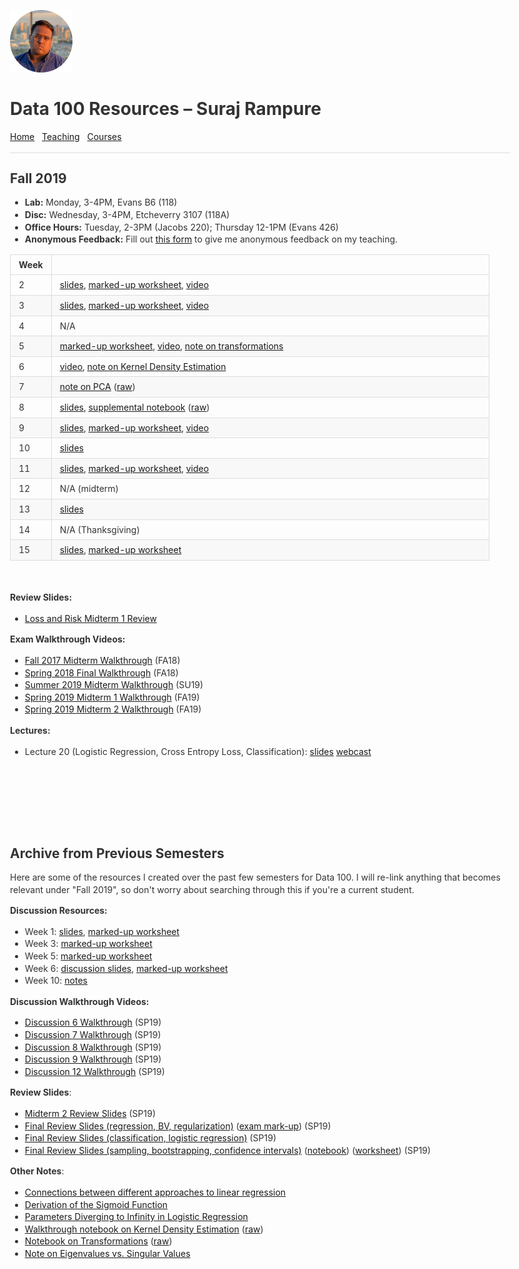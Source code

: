 <br>

<title>Data 100 Resources – Suraj Rampure</title>

<head>
  <meta charset="utf-8">
  <meta http-equiv="X-UA-Compatible" content="IE=edge">
  <!-- common.css -->
  <style>* {-webkit-tap-highlight-color: rgba(0,0,0,0);}html {-webkit-text-size-adjust: none;}body {font-family: -apple-system, Helvetica, Arial, sans-serif;margin: 0;padding: 20px;color: #333;word-wrap: break-word;}h1, h2, h3, h4, h5, h6 {line-height: 1.1;}img {max-width: 100% !important;height: auto;}blockquote {margin: 0;padding: 0 15px;color: #777;border-left: 4px solid #ddd;}hr {background-color: #ddd;border: 0;height: 1px;margin: 15px 0;}code {font-family: Menlo, Consolas, 'Ubuntu Mono', Monaco, 'source-code-pro', monospace;line-height: 1.4;margin: 0;padding: 0.2em 0;font-size: 90%;background-color: rgba(0,0,0,0.04);border-radius: 3px;}pre > code {margin: 0;padding: 0;font-size: 100%;word-break: normal;background: transparent;border: 0;}ol {list-style-type: decimal;}ol ol, ul ol {list-style-type: lower-latin;}ol ol ol, ul ol ol, ul ul ol, ol ul ol {list-style-type: lower-roman;}table {border-spacing: 0;border-collapse: collapse;margin-top: 0;margin-bottom: 16px;}table th {font-weight: bold;}table th, table td {padding: 6px 13px;border: 1px solid #ddd;}table tr {border-top: 1px solid #ccc;}table tr:nth-child(even) {background-color: #f8f8f8;}input[type="checkbox"] {cursor: default;margin-right: 0.5em;font-size: 13px;}.task-list-item {list-style-type: none;}.task-list-item+.task-list-item {margin-top: 3px;}.task-list-item input {float: left;margin: 0.3em 1em 0.25em -1.6em;vertical-align: middle;}#tag-field {margin: 8px 2px 10px;}#tag-field .tag {display: inline-block;background: #cadff3;border-radius: 4px;padding: 1px 8px;color: black;font-size: 12px;margin-right: 10px;line-height: 1.4;}</style>
  <!-- ace-static.css -->
  <style>.ace_static_highlight {white-space: pre-wrap;}.ace_static_highlight .ace_gutter {width: 2em;text-align: right;padding: 0 3px 0 0;margin-right: 3px;}.ace_static_highlight.ace_show_gutter > .ace_line {padding-left: 2.6em;}.ace_static_highlight .ace_line {position: relative;}.ace_static_highlight .ace_gutter-cell {-moz-user-select: -moz-none;-khtml-user-select: none;-webkit-user-select: none;user-select: none;top: 0;bottom: 0;left: 0;position: absolute;}.ace_static_highlight .ace_gutter-cell:before {content: counter(ace_line, decimal);counter-increment: ace_line;}.ace_static_highlight {counter-reset: ace_line;}</style>
  <style>.ace-chrome .ace_gutter {background: #ebebeb;color: #333;overflow : hidden;}.ace-chrome .ace_print-margin {width: 1px;background: #e8e8e8;}.ace-chrome {background-color: #FFFFFF;color: black;}.ace-chrome .ace_cursor {color: black;}.ace-chrome .ace_invisible {color: rgb(191, 191, 191);}.ace-chrome .ace_constant.ace_buildin {color: rgb(88, 72, 246);}.ace-chrome .ace_constant.ace_language {color: rgb(88, 92, 246);}.ace-chrome .ace_constant.ace_library {color: rgb(6, 150, 14);}.ace-chrome .ace_invalid {background-color: rgb(153, 0, 0);color: white;}.ace-chrome .ace_fold {}.ace-chrome .ace_support.ace_function {color: rgb(60, 76, 114);}.ace-chrome .ace_support.ace_constant {color: rgb(6, 150, 14);}.ace-chrome .ace_support.ace_type,.ace-chrome .ace_support.ace_class.ace-chrome .ace_support.ace_other {color: rgb(109, 121, 222);}.ace-chrome .ace_variable.ace_parameter {font-style:italic;color:#FD971F;}.ace-chrome .ace_keyword.ace_operator {color: rgb(104, 118, 135);}.ace-chrome .ace_comment {color: #236e24;}.ace-chrome .ace_comment.ace_doc {color: #236e24;}.ace-chrome .ace_comment.ace_doc.ace_tag {color: #236e24;}.ace-chrome .ace_constant.ace_numeric {color: rgb(0, 0, 205);}.ace-chrome .ace_variable {color: rgb(49, 132, 149);}.ace-chrome .ace_xml-pe {color: rgb(104, 104, 91);}.ace-chrome .ace_entity.ace_name.ace_function {color: #0000A2;}.ace-chrome .ace_heading {color: rgb(12, 7, 255);}.ace-chrome .ace_list {color:rgb(185, 6, 144);}.ace-chrome .ace_marker-layer .ace_selection {background: rgb(181, 213, 255);}.ace-chrome .ace_marker-layer .ace_step {background: rgb(252, 255, 0);}.ace-chrome .ace_marker-layer .ace_stack {background: rgb(164, 229, 101);}.ace-chrome .ace_marker-layer .ace_bracket {margin: -1px 0 0 -1px;border: 1px solid rgb(192, 192, 192);}.ace-chrome .ace_marker-layer .ace_active-line {background: rgba(0, 0, 0, 0.07);}.ace-chrome .ace_gutter-active-line {background-color : #dcdcdc;}.ace-chrome .ace_marker-layer .ace_selected-word {background: rgb(250, 250, 255);border: 1px solid rgb(200, 200, 250);}.ace-chrome .ace_storage,.ace-chrome .ace_keyword,.ace-chrome .ace_meta.ace_tag {color: rgb(147, 15, 128);}.ace-chrome .ace_string.ace_regex {color: rgb(255, 0, 0)}.ace-chrome .ace_string {color: #1A1AA6;}.ace-chrome .ace_entity.ace_other.ace_attribute-name {color: #994409;}.ace-chrome .ace_indent-guide {background: url("data:image/png;base64,iVBORw0KGgoAAAANSUhEUgAAAAEAAAACCAYAAACZgbYnAAAAE0lEQVQImWP4////f4bLly//BwAmVgd1/w11/gAAAABJRU5ErkJggg==") right repeat-y;}</style>
  <!-- export.css -->
  <style>
    body{margin:0 auto;max-width:800px;line-height:1.4}
    #nav{margin:5px 0 10px;font-size:15px}
    #titlearea{border-bottom:1px solid #ccc;font-size:17px;padding:10px 0;}
    #contentarea{font-size:15px;margin:16px 0}
    .cell{outline:0;min-height:20px;margin:5px 0;padding:5px 0;}
    .code-cell{font-family:Menlo,Consolas,'Ubuntu Mono',Monaco,'source-code-pro',monospace;font-size:12px;}
    .latex-cell{white-space:pre-wrap;}
  </style>
  <!-- User CSS -->
  <style> .text-cell {font-size: 15px;}.code-cell {font-size: 12px;}.markdown-cell {font-size: 15px;}.latex-cell {font-size: 15px;}</style>
  <script type='text/x-mathjax-config'>MathJax.Hub.Config({tex2jax: {inlineMath: [['$','$']]}});</script>
  <script type='text/javascript' src='http://cdn.mathjax.org/mathjax/latest/MathJax.js?config=TeX-AMS-MML_HTMLorMML'></script>
</head>

<img src='../resources/pictures/miscircle.png' width=100>

# Data 100 Resources – Suraj Rampure

[Home](../index.html) &nbsp; [Teaching](index.html) &nbsp; [Courses](../courses/index.html)

---

## Fall 2019

- **Lab:** Monday, 3-4PM, Evans B6 (118)
- **Disc:** Wednesday, 3-4PM, Etcheverry 3107 (118A)
- **Office Hours:** Tuesday, 2-3PM (Jacobs 220); Thursday 12-1PM (Evans 426)
- **Anonymous Feedback:** Fill out [this form](https://forms.gle/DC3GAqTbV6u8w9nZ6) to give me anonymous feedback on my teaching.

| Week | &nbsp;&nbsp;&nbsp;&nbsp;&nbsp;&nbsp;&nbsp;&nbsp;&nbsp;&nbsp;&nbsp;&nbsp;&nbsp;&nbsp;&nbsp;&nbsp;&nbsp;&nbsp;&nbsp;&nbsp;&nbsp;&nbsp;&nbsp;&nbsp;&nbsp;&nbsp;&nbsp;&nbsp;&nbsp;&nbsp;&nbsp;&nbsp;&nbsp;&nbsp;&nbsp;&nbsp;&nbsp;&nbsp;&nbsp;&nbsp;&nbsp;&nbsp;&nbsp;&nbsp;&nbsp;&nbsp;&nbsp;&nbsp;&nbsp;&nbsp;&nbsp;&nbsp;&nbsp;&nbsp;&nbsp;&nbsp;&nbsp;&nbsp;&nbsp;&nbsp;&nbsp;&nbsp;&nbsp;&nbsp;&nbsp;&nbsp;&nbsp;&nbsp;&nbsp;&nbsp;&nbsp;&nbsp;&nbsp;&nbsp;&nbsp;&nbsp;&nbsp;&nbsp;&nbsp;&nbsp;&nbsp;&nbsp;&nbsp;&nbsp;&nbsp;&nbsp;&nbsp;&nbsp;&nbsp;&nbsp;&nbsp;&nbsp;&nbsp;&nbsp;&nbsp;&nbsp;&nbsp;&nbsp;&nbsp;&nbsp;&nbsp;&nbsp;&nbsp;&nbsp;&nbsp;&nbsp;&nbsp;&nbsp;&nbsp;&nbsp;&nbsp;&nbsp;&nbsp;&nbsp;&nbsp;&nbsp;&nbsp;&nbsp;&nbsp;&nbsp;&nbsp;&nbsp;&nbsp;&nbsp;&nbsp;&nbsp;&nbsp;&nbsp;&nbsp;&nbsp;&nbsp;&nbsp;&nbsp;&nbsp;&nbsp;&nbsp;&nbsp;&nbsp;&nbsp;&nbsp;&nbsp;&nbsp;&nbsp;&nbsp;&nbsp;&nbsp;&nbsp;&nbsp;&nbsp;&nbsp;&nbsp;&nbsp;&nbsp;&nbsp;&nbsp;&nbsp;&nbsp;&nbsp;&nbsp;&nbsp;&nbsp;&nbsp;&nbsp;&nbsp;&nbsp;&nbsp;&nbsp;&nbsp;&nbsp;&nbsp;&nbsp;&nbsp;&nbsp;&nbsp;&nbsp;&nbsp;&nbsp;&nbsp;&nbsp; |
| --- | --- | 
| 2 | [slides](../resources/ds100/fa19/disc2_slides.pdf), [marked-up worksheet](../resources/ds100/fa19/disc2_markup.pdf), [video](https://youtu.be/0CiUCgSr-Mg) |
| 3 | [slides](../resources/ds100/fa19/disc3_slides.pdf), [marked-up worksheet](../resources/ds100/fa19/disc3_markup.pdf), [video](https://www.youtube.com/watch?v=1NKaM-bHKWk&feature=youtu.be) |
| 4 | N/A |
| 5 | [marked-up worksheet](../resources/ds100/fa19/disc5_markup.pdf), [video](https://youtu.be/fJHgr4ttMPk), [note on transformations](http://www.surajrampure.com/resources/ds100/Transformations.html) |
| 6 | [video](https://www.youtube.com/watch?v=3VWzyIhejuE&feature=youtu.be), [note on Kernel Density Estimation](http://www.surajrampure.com/resources/ds100/KDE.html) |
| 7 | [note on PCA](../resources/ds100/fa19/pca-demo.html) ([raw](../resources/ds100/fa19/pca-demo-raw.ipynb)) |
| 8 | [slides](../resources/ds100/fa19/disc8_slides.pdf), [supplemental notebook](../resources/ds100/fa19/disc8_notebook.html) ([raw](../resources/ds100/fa19/disc8-raw.ipynb)) |
| 9 | [slides](../resources/ds100/fa19/disc9_slides.pdf), [marked-up worksheet](../resources/ds100/fa19/disc9_markup.pdf), [video](https://youtu.be/xC_JoI6gob8)  |
| 10 | [slides](../resources/ds100/fa19/disc10_slides.pdf)  |
| 11 | [slides](../resources/ds100/fa19/disc11_slides.pdf), [marked-up worksheet](../resources/ds100/fa19/disc11_markup.pdf), [video](https://youtu.be/hC1-faGXxjQ)  |
| 12 | N/A (midterm) |
| 13 | [slides](../resources/ds100/fa19/disc13_slides.pdf) |
| 14 | N/A (Thanksgiving) |
| 15 | [slides](../resources/ds100/fa19/disc15_slides.pdf), [marked-up worksheet](../resources/ds100/fa19/disc15_markup.pdf) |

<br>

**Review Slides:**

- [Loss and Risk Midterm 1 Review](../resources/ds100/fa19/loss-and-risk-mt1.pdf)

**Exam Walkthrough Videos:**

- [Fall 2017 Midterm Walkthrough](https://www.youtube.com/playlist?list=PLQCcNQgUcDfqAD1D9g9P9SUYo0tdXQpSY) (FA18)
- [Spring 2018 Final Walkthrough](https://www.youtube.com/watch?v=5JU0Xe46DnA&list=PLQCcNQgUcDfrBO7dpL-Pv6e0LYGeqsHKr) (FA18)
- [Summer 2019 Midterm Walkthrough](https://www.youtube.com/watch?v=7UVjFuRTHMc) (SU19)
- [Spring 2019 Midterm 1 Walkthrough](https://www.youtube.com/watch?v=F3tu9PZHhyU&feature=youtu.be) (FA19)
- [Spring 2019 Midterm 2 Walkthrough](https://youtu.be/-XCRQ6CKNb0) (FA19)

**Lectures:**

- Lecture 20 (Logistic Regression, Cross Entropy Loss, Classification): [slides](https://docs.google.com/presentation/d/1HM3WU4a_lzYa5iz_S_XhsLC9NXy5y45h33Xm79_AStQ/edit?pli=1&ts=5dc10004#slide=id.g4df0212f45_0_0) [webcast](https://www.youtube.com/watch?v=ky8ESSqw0Pc)

<br><br><br><br><br>

## Archive from Previous Semesters

Here are some of the resources I created over the past few semesters for Data 100. I will re-link anything that becomes relevant under "Fall 2019", so don't worry about searching through this if you're a current student.


**Discussion Resources:**

- Week 1: [slides](../resources/ds100/sp19/disc01_slides.pdf), [marked-up worksheet](../resources/ds100/sp19/disc01_markup.pdf)
- Week 3: [marked-up worksheet](../resources/ds100/sp19/disc03_markup.pdf)
- Week 5: [marked-up worksheet](../resources/ds100/sp19/disc05_markup.pdf)
- Week 6: [discussion slides](../resources/ds100/sp19/disc06_slides.pdf), [marked-up worksheet](../resources/ds100/sp19/disc06_markup.pdf)
- Week 10: [notes](../resources/ds100/sp19/disc10_notes.pdf)


**Discussion Walkthrough Videos:**

- [Discussion 6 Walkthrough](https://www.youtube.com/watch?v=Rigtuige5bU&feature=youtu.be) (SP19)
- [Discussion 7 Walkthrough](https://www.youtube.com/watch?v=5-hsWWR3MXY&feature=youtu.be) (SP19)
- [Discussion 8 Walkthrough](https://www.youtube.com/watch?v=MDtI9yYJfn0&feature=youtu.be) (SP19)
- [Discussion 9 Walkthrough](https://www.youtube.com/watch?v=FRviVt0NNhE&feature=youtu.be) (SP19)
- [Discussion 12 Walkthrough](https://www.youtube.com/watch?v=EfK_m1jCerM&feature=youtu.be) (SP19)


**Review Slides**:

- [Midterm 2 Review Slides](../resources/ds100/midterm2review.pdf) (SP19)
- [Final Review Slides (regression, BV, regularization)](http://www.surajrampure.com/resources/ds100/final_review_regression.pdf) ([exam mark-up](http://www.surajrampure.com/resources/ds100/final_review_exam_markup.pdf))  (SP19)
- [Final Review Slides (classification, logistic regression)](http://www.surajrampure.com/resources/ds100/final_review_classification.pdf) (SP19)
- [Final Review Slides (sampling, bootstrapping, confidence intervals)](http://www.surajrampure.com/resources/ds100/final_review_bootstrap_sampling.pdf) ([notebook](http://www.surajrampure.com/resources/ds100/final_review_bootstrap_notebook.html)) ([worksheet](http://www.surajrampure.com/resources/ds100/final_review_probability.pdf)) (SP19)


**Other Notes**:

- [Connections between different approaches to linear regression](../resources/ds100/regression-connections.html)
- [Derivation of the Sigmoid Function](../resources/ds100/sigmoid.html)
- [Parameters Diverging to Infinity in Logistic Regression](../resources/ds100/infinity_parameters_logistic.html)
- [Walkthrough notebook on Kernel Density Estimation](../resources/ds100/KDE.html) ([raw](../resources/ds100/KDE.ipynb))
- [Notebook on Transformations](../resources/ds100/Transformations.html) ([raw](../resources/ds100/Transformations.ipynb))
- [Note on Eigenvalues vs. Singular Values](../resources/ds100/eigen-singular.html)

<br>

